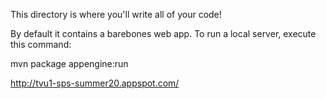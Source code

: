 This directory is where you'll write all of your code!

By default it contains a barebones web app. To run a local server, execute this
command:

mvn package appengine:run

http://tvu1-sps-summer20.appspot.com/

